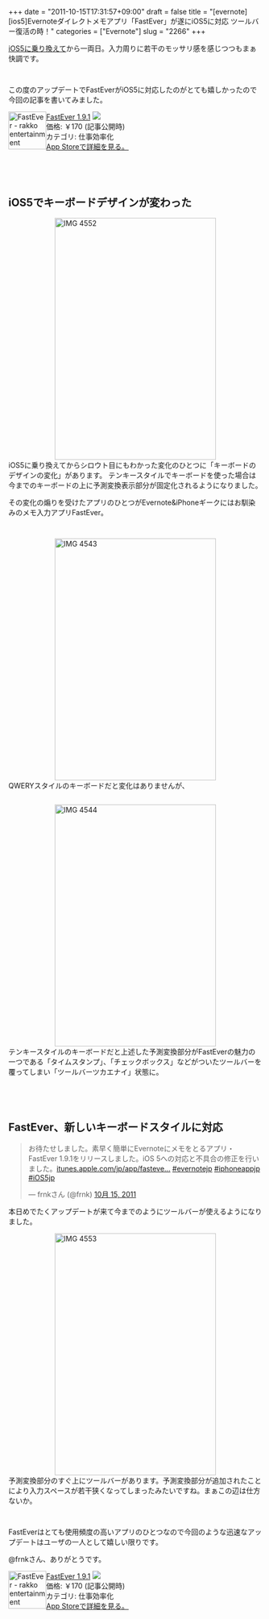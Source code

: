 +++
date = "2011-10-15T17:31:57+09:00"
draft = false
title = "[evernote][ios5]Evernoteダイレクトメモアプリ「FastEver」が遂にiOS5に対応 ツールバー復活の時！"
categories = ["Evernote"]
slug = "2266"
+++

<a href="http://knk-n.com/2011/10/14/ios5-update_matome/" target="_blank">iOS5に乗り換えて</a>から一両日。入力周りに若干のモッサリ感を感じつつもまぁ快調です。
<p style="margin-top: 3em;">

この度のアップデートでFastEverがiOS5に対応したのがとても嬉しかったので今回の記事を書いてみました。<!--more--><p style="margin-top: 1em;">
<div class="amz-etr-under"><div class="amz-left" style="float:left;"><div class="amz-image"><a href="http://click.linksynergy.com/fs-bin/click?id=48HB7K3zmMg&subid=0&offerid=94348.1&type=10&tmpid=3910&RD_PARM1=http%3A%2F%2Fitunes.apple.com%2Fjp%2Fapp%2Ffastever%2Fid364580273%3Fmt%3D8%2526uo%3D4" target="new"><img width="75" height="75" class="appsImg" src="http://a4.mzstatic.com/us/r1000/082/Purple/d5/30/30/mzl.cohgverh.png" alt="FastEver - rakko entertainment"></a></div></div><div class="amz-right"><div class="amz-title"><a href="http://click.linksynergy.com/fs-bin/click?id=48HB7K3zmMg&subid=0&offerid=94348.1&type=10&tmpid=3910&RD_PARM1=http%3A%2F%2Fitunes.apple.com%2Fjp%2Fapp%2Ffastever%2Fid364580273%3Fmt%3D8%2526uo%3D4" target="new">FastEver 1.9.1</a> <a href="http://click.linksynergy.com/fs-bin/click?id=48HB7K3zmMg&subid=0&offerid=94348.1&type=10&tmpid=3910&RD_PARM1=http%3A%2F%2Fitunes.apple.com%2Fjp%2Fapp%2Ffastever%2Fid364580273%3Fmt%3D8%2526uo%3D4" target="itunes_store"><img src="http://ax.phobos.apple.com.edgesuite.net/ja_jp/images/web/linkmaker/badge_appstore-sm.gif" style="border: 0;"></a></div><div class="amz-detail">価格: &#65509;170 (記事公開時)<br>カテゴリ: 仕事効率化<br><a href="http://click.linksynergy.com/fs-bin/click?id=48HB7K3zmMg&subid=0&offerid=94348.1&type=10&tmpid=3910&RD_PARM1=http%3A%2F%2Fitunes.apple.com%2Fjp%2Fapp%2Ffastever%2Fid364580273%3Fmt%3D8%2526uo%3D4" target="new">App Storeで詳細を見る。</a></div></div></div>
<img border="0" width="1" height="1" src="http://ad.linksynergy.com/fs-bin/show?id=Dk8JKvDVYwE&bids=186984.200232&type=3&subid=0">

<p style="margin-top: 6em;">

<h2>iOS5でキーボードデザインが変わった</h2>
<img style="display:block; margin-left:auto; margin-right:auto;" src="https://knk-n.com/images/2011/10/IMG_4552.png" alt="IMG 4552" title="IMG_4552.PNG" border="0" width="320" height="480" />
iOS5に乗り換えてからシロウト目にもわかった変化のひとつに「キーボードのデザインの変化」があります。
テンキースタイルでキーボードを使った場合は今までのキーボードの上に予測変換表示部分が固定化されるようになりました。<p style="margin-top: 1em;">
その変化の煽りを受けたアプリのひとつがEvernote&iPhoneギークにはお馴染みのメモ入力アプリFastEver。
<p style="margin-top: 3em;">
<img style="display:block; margin-left:auto; margin-right:auto;" src="https://knk-n.com/images/2011/10/IMG_4543.png" alt="IMG 4543" title="IMG_4543.PNG" border="0" width="320" height="480" />
QWERYスタイルのキーボードだと変化はありませんが、
<p style="margin-top: 2em;">
<img style="display:block; margin-left:auto; margin-right:auto;" src="https://knk-n.com/images/2011/10/IMG_4544.png" alt="IMG 4544" title="IMG_4544.PNG" border="0" width="320" height="480" />
テンキースタイルのキーボードだと上述した予測変換部分がFastEverの魅力の一つである「タイムスタンプ」、「チェックボックス」などがついたツールバーを覆ってしまい「ツールバーツカエナイ」状態に。
<p style="margin-top: 6em;">
<h2>FastEver、新しいキーボードスタイルに対応</h2>

<blockquote class="twitter-tweet" lang="ja"><p>お待たせしました。素早く簡単にEvernoteにメモをとるアプリ・FastEver 1.9.1をリリースしました。iOS 5への対応と不具合の修正を行いました。<a href="http://t.co/8mRCbAAr" title="http://itunes.apple.com/jp/app/fastever-quickly-create-evernote/id364580273?mt=8">itunes.apple.com/jp/app/fasteve…</a> <a href="https://twitter.com/search/%2523evernotejp">#evernotejp</a> <a href="https://twitter.com/search/%2523iphoneappjp">#iphoneappjp</a> <a href="https://twitter.com/search/%2523iOS5jp">#iOS5jp</a></p>&mdash; frnkさん (@frnk) <a href="https://twitter.com/frnk/status/125034812267429888" data-datetime="2011-10-15T02:26:36+00:00">10月 15, 2011</a></blockquote>

本日めでたくアップデートが来て今までのようにツールバーが使えるようになりました。
<p style="margin-top: 1em;">
<img style="display:block; margin-left:auto; margin-right:auto;" src="https://knk-n.com/images/2011/10/IMG_4553.png" alt="IMG 4553" title="IMG_4553.PNG" border="0" width="320" height="480" />
予測変換部分のすぐ上にツールバーがあります。予測変換部分が追加されたことにより入力スペースが若干狭くなってしまったみたいですね。まぁこの辺は仕方ないか。
<p style="margin-top: 3em;">
FastEverはとても使用頻度の高いアプリのひとつなので今回のような迅速なアップデートはユーザの一人として嬉しい限りです。<p style="margin-top: 1em;">
@frnkさん、ありがとうです。
<p style="margin-top: 1em;">
<div class="amz-etr-under"><div class="amz-left" style="float:left;"><div class="amz-image"><a href="http://click.linksynergy.com/fs-bin/click?id=48HB7K3zmMg&subid=0&offerid=94348.1&type=10&tmpid=3910&RD_PARM1=http%3A%2F%2Fitunes.apple.com%2Fjp%2Fapp%2Ffastever%2Fid364580273%3Fmt%3D8%2526uo%3D4" target="new"><img width="75" height="75" class="appsImg" src="http://a4.mzstatic.com/us/r1000/082/Purple/d5/30/30/mzl.cohgverh.png" alt="FastEver - rakko entertainment"></a></div></div><div class="amz-right"><div class="amz-title"><a href="http://click.linksynergy.com/fs-bin/click?id=48HB7K3zmMg&subid=0&offerid=94348.1&type=10&tmpid=3910&RD_PARM1=http%3A%2F%2Fitunes.apple.com%2Fjp%2Fapp%2Ffastever%2Fid364580273%3Fmt%3D8%2526uo%3D4" target="new">FastEver 1.9.1</a> <a href="http://click.linksynergy.com/fs-bin/click?id=48HB7K3zmMg&subid=0&offerid=94348.1&type=10&tmpid=3910&RD_PARM1=http%3A%2F%2Fitunes.apple.com%2Fjp%2Fapp%2Ffastever%2Fid364580273%3Fmt%3D8%2526uo%3D4" target="itunes_store"><img src="http://ax.phobos.apple.com.edgesuite.net/ja_jp/images/web/linkmaker/badge_appstore-sm.gif" style="border: 0;"></a></div><div class="amz-detail">価格: &#65509;170 (記事公開時)<br>カテゴリ: 仕事効率化<br><a href="http://click.linksynergy.com/fs-bin/click?id=48HB7K3zmMg&subid=0&offerid=94348.1&type=10&tmpid=3910&RD_PARM1=http%3A%2F%2Fitunes.apple.com%2Fjp%2Fapp%2Ffastever%2Fid364580273%3Fmt%3D8%2526uo%3D4" target="new">App Storeで詳細を見る。</a></div></div></div>
<img border="0" width="1" height="1" src="http://ad.linksynergy.com/fs-bin/show?id=Dk8JKvDVYwE&bids=186984.200232&type=3&subid=0">
